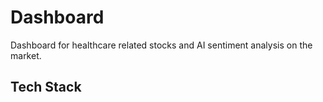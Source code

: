# Dashboard

Dashboard for healthcare related stocks and AI sentiment analysis on the market.

## Tech Stack